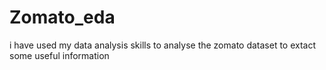 # Zomato_eda
i have used my data analysis skills to analyse the zomato dataset to extact some useful information

